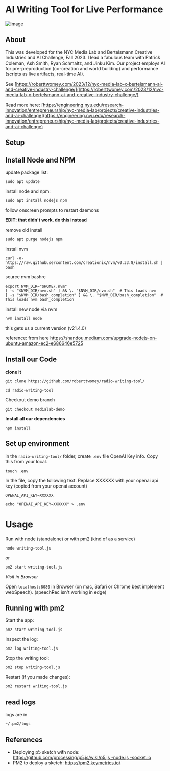 # AI Writing Tool for Live Performance

![image](https://github.com/user-attachments/assets/83601c4b-dc40-47f3-a90b-d715c5bc3df8)

## About

This was developed for the NYC Media Lab and Bertelsmann Creative Industries and AI Challenge, Fall 2023. I lead a fabulous team with Patrick Coleman, Ash Smith, Ryan Schmaltz, and Jinku Kim. Our project employs AI for pre-preproduction (co-creation and world building) and performance (scripts as live artifacts, real-time AI).

See [https://roberttwomey.com/2023/12/nyc-media-lab-x-bertelsmann-ai-and-creative-industry-challenge/](https://roberttwomey.com/2023/12/nyc-media-lab-x-bertelsmann-ai-and-creative-industry-challenge/)

Read more here: [https://engineering.nyu.edu/research-innovation/entrepreneurship/nyc-media-lab/projects/creative-industries-and-ai-challenge](https://engineering.nyu.edu/research-innovation/entrepreneurship/nyc-media-lab/projects/creative-industries-and-ai-challenge)

## Setup

## Install Node and NPM

update package list:
```
sudo apt update
```

install node and npm: 
```
sudo apt install nodejs npm
```

follow onscreen prompts to restart daemons

**EDIT: that didn't work. do this instead**

remove old install
```
sudo apt purge nodejs npm
```

install nvm
```
curl -o- https://raw.githubusercontent.com/creationix/nvm/v0.33.8/install.sh | bash
```

source nvm bashrc
```
export NVM_DIR="$HOME/.nvm"
[ -s "$NVM_DIR/nvm.sh" ] && \. "$NVM_DIR/nvm.sh"  # This loads nvm
[ -s "$NVM_DIR/bash_completion" ] && \. "$NVM_DIR/bash_completion"  # This loads nvm bash_completion
```

install new node via nvm
```
nvm install node
```

this gets us a current version (v21.4.0)

reference: from here https://shandou.medium.com/upgrade-nodejs-on-ubuntu-amazon-ec2-e686646e5725


## Install our Code

**clone it**

```
git clone https://github.com/roberttwomey/radio-writing-tool/
```

```
cd radio-writing-tool
```

Checkout demo branch
```
git checkout medialab-demo
```

**Install all our dependencies**

```
npm install
```

## Set up environment

in the `radio-writing-tool/` folder, create `.env` file OpenAI Key info. Copy this from your local.

```
touch .env
```

In the file, copy the following text. Replace XXXXXX with your openai api key (copied from your openai account)

```
OPENAI_API_KEY=XXXXXX
```

```
echo "OPENAI_API_KEY=XXXXXX" > .env
```

# Usage

Run with node (standalone) or with pm2 (kind of as a service)

```
node writing-tool.js
```

or 

```
pm2 start writing-tool.js
```


*Visit in Browser*

Open `localhost:8080` in Browser (on mac, Safari or Chrome best implement webSpeech). (speechRec isn't working in edge)

## Running with pm2

Start the app:
```
pm2 start writing-tool.js
```

Inspect the log:
```
pm2 log writing-tool.js
```

Stop the writing tool:
```
pm2 stop writing-tool.js
```

Restart (if you made changes):
```
pm2 restart writing-tool.js
```

## read logs

logs are in 
```
~/.pm2/logs
```

## References
- Deploying p5 sketch with node: https://github.com/processing/p5.js/wiki/p5.js,-node.js,-socket.io
- PM2 to deploy a sketch: https://pm2.keymetrics.io/
